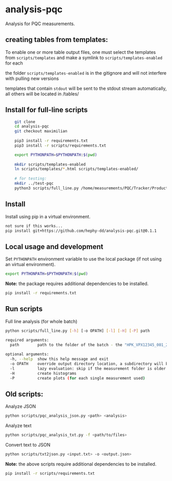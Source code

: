 # analysis-pqc

Analysis for PQC measurements.

## creating tables from templates:

To enable one or more table output files, one must select the templates from ```scripts/templates``` and make a symlink to ```scripts/templates-enabled``` for each

the folder ```scripts/templates-enabled``` is in the gitignore and will not interfere with pulling new versions

templates that contain ```stdout``` will be sent to the stdout stream automatically, all others will be located in <outputdir>/tables/ 


## Install for full-line scripts


```bash
    git clone
    cd analysis-pqc
    git checkout maximilian
    
    pip3 install -r requirements.txt
    pip3 install -r scripts/requirements.txt

    export PYTHONPATH=$PYTHONPATH:$(pwd)
    
    mkdir scripts/templates-enabled
    ln scripts/templates/*.html scripts/templates-enabled/
    
    # for testing:
    mkdir ../test-pqc
    python3 scripts/full_line.py /home/measurements/PQC/Tracker/Production/Data/VPX35953/ -P -o ../test-pqc
```


## Install

Install using pip in a virtual environment.

```bash
not sure if this works...
pip install git+https://github.com/hephy-dd/analysis-pqc.git@0.1.1
```

## Local usage and development

Set `PYTHONPATH` environment variable to use the local package (if not using an virtual environment).

```bash
export PYTHONPATH=$PYTHONPATH:$(pwd)
```

**Note:** the package requires additional dependencies to be installed.

```bash
pip install -r requirements.txt
```

## Run scripts

Full line analysis (for whole batch)
```bash
python scripts/full_line.py [-h] [-o OPATH] [-l] [-H] [-P] path
```
```bash
required arguments:
  path        path to the folder of the batch - the "HPK_VPX12345_001_2-S_HM_WR" folders should be in this dir
  
optional arguments:
  -h, --help  show this help message and exit
  -o OPATH    override output directory location, a subdirectory will be created there: OPATH/analysis_<batch-name>/
  -l          lazy evaluation: skip if the measurement folder is older than analysis folder
  -H          create histograms
  -P          create plots (for each single measurement used)
```

## Old scripts:

Analyze JSON
```bash
python scripts/pqc_analysis_json.py <path> <analysis>
```

Analyze text
```bash
python scripts/pqc_analysis_txt.py -f <path/to/files>
```

Convert text to JSON
```bash
python scripts/txt2json.py <input.txt> -o <output.json>
```

**Note:** the above scripts require additional dependencies to be installed.

```bash
pip install -r scripts/requirements.txt
```
